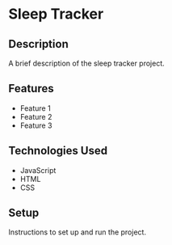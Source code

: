 # Sleep Tracker

## Description

A brief description of the sleep tracker project.

## Features

- Feature 1
- Feature 2
- Feature 3

## Technologies Used

- JavaScript
- HTML
- CSS

## Setup

Instructions to set up and run the project.
